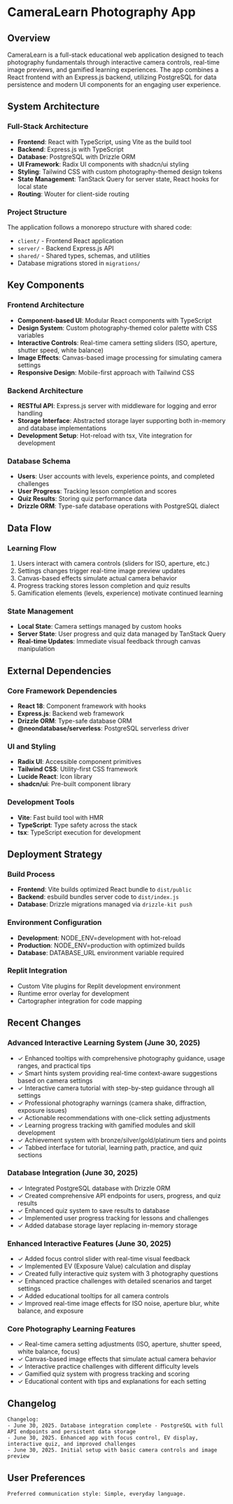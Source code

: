 # CameraLearn Photography App

## Overview

CameraLearn is a full-stack educational web application designed to teach photography fundamentals through interactive camera controls, real-time image previews, and gamified learning experiences. The app combines a React frontend with an Express.js backend, utilizing PostgreSQL for data persistence and modern UI components for an engaging user experience.

## System Architecture

### Full-Stack Architecture
- **Frontend**: React with TypeScript, using Vite as the build tool
- **Backend**: Express.js with TypeScript
- **Database**: PostgreSQL with Drizzle ORM
- **UI Framework**: Radix UI components with shadcn/ui styling
- **Styling**: Tailwind CSS with custom photography-themed design tokens
- **State Management**: TanStack Query for server state, React hooks for local state
- **Routing**: Wouter for client-side routing

### Project Structure
The application follows a monorepo structure with shared code:
- `client/` - Frontend React application
- `server/` - Backend Express.js API
- `shared/` - Shared types, schemas, and utilities
- Database migrations stored in `migrations/`

## Key Components

### Frontend Architecture
- **Component-based UI**: Modular React components with TypeScript
- **Design System**: Custom photography-themed color palette with CSS variables
- **Interactive Controls**: Real-time camera setting sliders (ISO, aperture, shutter speed, white balance)
- **Image Effects**: Canvas-based image processing for simulating camera settings
- **Responsive Design**: Mobile-first approach with Tailwind CSS

### Backend Architecture
- **RESTful API**: Express.js server with middleware for logging and error handling
- **Storage Interface**: Abstracted storage layer supporting both in-memory and database implementations
- **Development Setup**: Hot-reload with tsx, Vite integration for development

### Database Schema
- **Users**: User accounts with levels, experience points, and completed challenges
- **User Progress**: Tracking lesson completion and scores
- **Quiz Results**: Storing quiz performance data
- **Drizzle ORM**: Type-safe database operations with PostgreSQL dialect

## Data Flow

### Learning Flow
1. Users interact with camera controls (sliders for ISO, aperture, etc.)
2. Settings changes trigger real-time image preview updates
3. Canvas-based effects simulate actual camera behavior
4. Progress tracking stores lesson completion and quiz results
5. Gamification elements (levels, experience) motivate continued learning

### State Management
- **Local State**: Camera settings managed by custom hooks
- **Server State**: User progress and quiz data managed by TanStack Query
- **Real-time Updates**: Immediate visual feedback through canvas manipulation

## External Dependencies

### Core Framework Dependencies
- **React 18**: Component framework with hooks
- **Express.js**: Backend web framework
- **Drizzle ORM**: Type-safe database ORM
- **@neondatabase/serverless**: PostgreSQL serverless driver

### UI and Styling
- **Radix UI**: Accessible component primitives
- **Tailwind CSS**: Utility-first CSS framework
- **Lucide React**: Icon library
- **shadcn/ui**: Pre-built component library

### Development Tools
- **Vite**: Fast build tool with HMR
- **TypeScript**: Type safety across the stack
- **tsx**: TypeScript execution for development

## Deployment Strategy

### Build Process
- **Frontend**: Vite builds optimized React bundle to `dist/public`
- **Backend**: esbuild bundles server code to `dist/index.js`
- **Database**: Drizzle migrations managed via `drizzle-kit push`

### Environment Configuration
- **Development**: NODE_ENV=development with hot-reload
- **Production**: NODE_ENV=production with optimized builds
- **Database**: DATABASE_URL environment variable required

### Replit Integration
- Custom Vite plugins for Replit development environment
- Runtime error overlay for development
- Cartographer integration for code mapping

## Recent Changes

### Advanced Interactive Learning System (June 30, 2025)
- ✓ Enhanced tooltips with comprehensive photography guidance, usage ranges, and practical tips
- ✓ Smart hints system providing real-time context-aware suggestions based on camera settings
- ✓ Interactive camera tutorial with step-by-step guidance through all settings
- ✓ Professional photography warnings (camera shake, diffraction, exposure issues)
- ✓ Actionable recommendations with one-click setting adjustments
- ✓ Learning progress tracking with gamified modules and skill development
- ✓ Achievement system with bronze/silver/gold/platinum tiers and points
- ✓ Tabbed interface for tutorial, learning path, practice, and quiz sections

### Database Integration (June 30, 2025)
- ✓ Integrated PostgreSQL database with Drizzle ORM
- ✓ Created comprehensive API endpoints for users, progress, and quiz results
- ✓ Enhanced quiz system to save results to database
- ✓ Implemented user progress tracking for lessons and challenges
- ✓ Added database storage layer replacing in-memory storage

### Enhanced Interactive Features (June 30, 2025)
- ✓ Added focus control slider with real-time visual feedback
- ✓ Implemented EV (Exposure Value) calculation and display
- ✓ Created fully interactive quiz system with 3 photography questions
- ✓ Enhanced practice challenges with detailed scenarios and target settings
- ✓ Added educational tooltips for all camera controls
- ✓ Improved real-time image effects for ISO noise, aperture blur, white balance, and exposure

### Core Photography Learning Features
- ✓ Real-time camera setting adjustments (ISO, aperture, shutter speed, white balance, focus)
- ✓ Canvas-based image effects that simulate actual camera behavior
- ✓ Interactive practice challenges with different difficulty levels
- ✓ Gamified quiz system with progress tracking and scoring
- ✓ Educational content with tips and explanations for each setting

## Changelog

```
Changelog:
- June 30, 2025. Database integration complete - PostgreSQL with full API endpoints and persistent data storage
- June 30, 2025. Enhanced app with focus control, EV display, interactive quiz, and improved challenges
- June 30, 2025. Initial setup with basic camera controls and image preview
```

## User Preferences

```
Preferred communication style: Simple, everyday language.
```